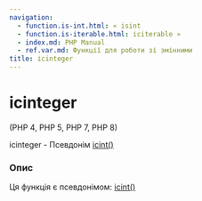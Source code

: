 ```yaml
---
navigation:
  - function.is-int.html: « isint
  - function.is-iterable.html: ісiterable »
  - index.md: PHP Manual
  - ref.var.md: Функції для роботи зі змінними
title: ісinteger
---
```

# ісinteger

(PHP 4, PHP 5, PHP 7, PHP 8)

ісinteger - Псевдонім [ісint()](function.is-int.md)

### Опис

Ця функція є псевдонімом: [ісint()](function.is-int.md)
